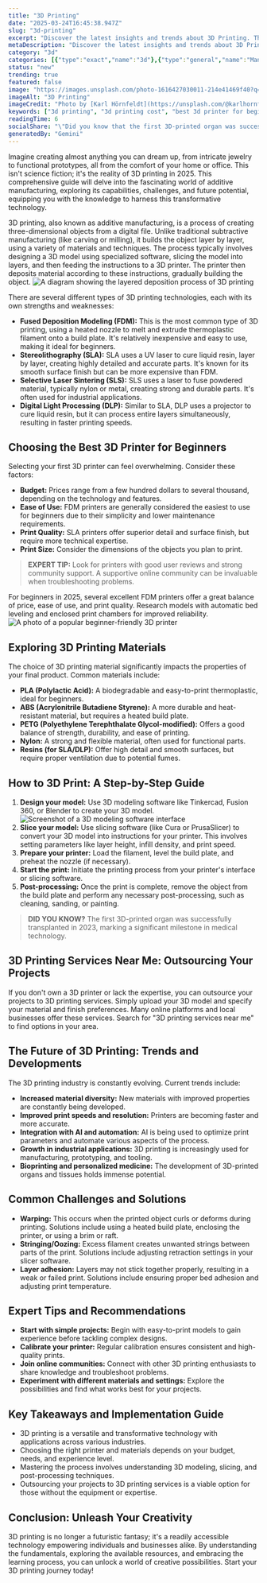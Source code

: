 ```yaml
---
title: "3D Printing"
date: "2025-03-24T16:45:38.947Z"
slug: "3d-printing"
excerpt: "Discover the latest insights and trends about 3D Printing. This comprehensive guide covers everything you need to know about 3D Printing in 2025."
metaDescription: "Discover the latest insights and trends about 3D Printing. This comprehensive guide covers everything you need to know about 3D Printing in 2025."
category: "3d"
categories: [{"type":"exact","name":"3d"},{"type":"general","name":"Manufacturing"},{"type":"medium","name":"Additive Manufacturing"},{"type":"specific","name":"Material Science"},{"type":"niche","name":"Polymer Composites"}]
status: "new"
trending: true
featured: false
image: "https://images.unsplash.com/photo-1616427030011-214e41469f40?q=85&w=1200&fit=max&fm=webp&auto=compress"
imageAlt: "3D Printing"
imageCredit: "Photo by [Karl Hörnfeldt](https://unsplash.com/@karlhornfeldt) on Unsplash"
keywords: ["3d printing", "3d printing cost", "best 3d printer for beginners", "3d printing materials", "how to 3d print", "3d printing services near me", "3d printed products", "buy 3d printer", "3d printing technology", "3d printing design software"]
readingTime: 6
socialShare: "\"Did you know that the first 3D-printed organ was successfully transplanted?  The future of medicine and manufacturing is being reshaped by additive manufacturing.\""
generatedBy: "Gemini"
---
```


Imagine creating almost anything you can dream up, from intricate jewelry to functional prototypes, all from the comfort of your home or office.  This isn't science fiction; it's the reality of 3D printing in 2025. This comprehensive guide will delve into the fascinating world of additive manufacturing, exploring its capabilities, challenges, and future potential, equipping you with the knowledge to harness this transformative technology.



3D printing, also known as additive manufacturing, is a process of creating three-dimensional objects from a digital file. Unlike traditional subtractive manufacturing (like carving or milling), it builds the object layer by layer, using a variety of materials and techniques.  The process typically involves designing a 3D model using specialized software, slicing the model into layers, and then feeding the instructions to a 3D printer.  The printer then deposits material according to these instructions, gradually building the object. ![A diagram showing the layered deposition process of 3D printing](https://images.unsplash.com/photo-1451187580459-43490279c0fa?q=85&w=1200&fit=max&fm=webp&auto=compress)

There are several different types of 3D printing technologies, each with its own strengths and weaknesses:

* **Fused Deposition Modeling (FDM):** This is the most common type of 3D printing, using a heated nozzle to melt and extrude thermoplastic filament onto a build plate. It's relatively inexpensive and easy to use, making it ideal for beginners.
* **Stereolithography (SLA):** SLA uses a UV laser to cure liquid resin, layer by layer, creating highly detailed and accurate parts. It's known for its smooth surface finish but can be more expensive than FDM.
* **Selective Laser Sintering (SLS):** SLS uses a laser to fuse powdered material, typically nylon or metal, creating strong and durable parts. It's often used for industrial applications.
* **Digital Light Processing (DLP):**  Similar to SLA, DLP uses a projector to cure liquid resin, but it can process entire layers simultaneously, resulting in faster printing speeds.

## Choosing the Best 3D Printer for Beginners

Selecting your first 3D printer can feel overwhelming.  Consider these factors:

* **Budget:** Prices range from a few hundred dollars to several thousand, depending on the technology and features.
* **Ease of Use:** FDM printers are generally considered the easiest to use for beginners due to their simplicity and lower maintenance requirements.
* **Print Quality:**  SLA printers offer superior detail and surface finish, but require more technical expertise.
* **Print Size:**  Consider the dimensions of the objects you plan to print.

> **EXPERT TIP:** Look for printers with good user reviews and strong community support.  A supportive online community can be invaluable when troubleshooting problems.

For beginners in 2025, several excellent FDM printers offer a great balance of price, ease of use, and print quality.  Research models with automatic bed leveling and enclosed print chambers for improved reliability. ![A photo of a popular beginner-friendly 3D printer](https://images.unsplash.com/photo-1484417894907-623942c8ee29?q=85&w=1200&fit=max&fm=webp&auto=compress)

## Exploring 3D Printing Materials

The choice of 3D printing material significantly impacts the properties of your final product.  Common materials include:

* **PLA (Polylactic Acid):** A biodegradable and easy-to-print thermoplastic, ideal for beginners.
* **ABS (Acrylonitrile Butadiene Styrene):**  A more durable and heat-resistant material, but requires a heated build plate.
* **PETG (Polyethylene Terephthalate Glycol-modified):** Offers a good balance of strength, durability, and ease of printing.
* **Nylon:**  A strong and flexible material, often used for functional parts.
* **Resins (for SLA/DLP):**  Offer high detail and smooth surfaces, but require proper ventilation due to potential fumes.

## How to 3D Print: A Step-by-Step Guide

1. **Design your model:** Use 3D modeling software like Tinkercad, Fusion 360, or Blender to create your 3D model. ![Screenshot of a 3D modeling software interface](https://images.unsplash.com/photo-1517976487492-5750f3195933?q=85&w=1200&fit=max&fm=webp&auto=compress)
2. **Slice your model:** Use slicing software (like Cura or PrusaSlicer) to convert your 3D model into instructions for your printer.  This involves setting parameters like layer height, infill density, and print speed.
3. **Prepare your printer:** Load the filament, level the build plate, and preheat the nozzle (if necessary).
4. **Start the print:** Initiate the printing process from your printer's interface or slicing software.
5. **Post-processing:** Once the print is complete, remove the object from the build plate and perform any necessary post-processing, such as cleaning, sanding, or painting.

> **DID YOU KNOW?** The first 3D-printed organ was successfully transplanted in 2023, marking a significant milestone in medical technology.

## 3D Printing Services Near Me: Outsourcing Your Projects

If you don't own a 3D printer or lack the expertise, you can outsource your projects to 3D printing services.  Simply upload your 3D model and specify your material and finish preferences.  Many online platforms and local businesses offer these services.  Search for "3D printing services near me" to find options in your area.

## The Future of 3D Printing: Trends and Developments

The 3D printing industry is constantly evolving.  Current trends include:

* **Increased material diversity:** New materials with improved properties are constantly being developed.
* **Improved print speeds and resolution:** Printers are becoming faster and more accurate.
* **Integration with AI and automation:** AI is being used to optimize print parameters and automate various aspects of the process.
* **Growth in industrial applications:** 3D printing is increasingly used for manufacturing, prototyping, and tooling.
* **Bioprinting and personalized medicine:** The development of 3D-printed organs and tissues holds immense potential.

## Common Challenges and Solutions

* **Warping:**  This occurs when the printed object curls or deforms during printing. Solutions include using a heated build plate, enclosing the printer, or using a brim or raft.
* **Stringing/Oozing:**  Excess filament creates unwanted strings between parts of the print.  Solutions include adjusting retraction settings in your slicer software.
* **Layer adhesion:** Layers may not stick together properly, resulting in a weak or failed print. Solutions include ensuring proper bed adhesion and adjusting print temperature.

## Expert Tips and Recommendations

* **Start with simple projects:** Begin with easy-to-print models to gain experience before tackling complex designs.
* **Calibrate your printer:** Regular calibration ensures consistent and high-quality prints.
* **Join online communities:** Connect with other 3D printing enthusiasts to share knowledge and troubleshoot problems.
* **Experiment with different materials and settings:**  Explore the possibilities and find what works best for your projects.

## Key Takeaways and Implementation Guide

* 3D printing is a versatile and transformative technology with applications across various industries.
* Choosing the right printer and materials depends on your budget, needs, and experience level.
* Mastering the process involves understanding 3D modeling, slicing, and post-processing techniques.
* Outsourcing your projects to 3D printing services is a viable option for those without the equipment or expertise.

## Conclusion: Unleash Your Creativity

3D printing is no longer a futuristic fantasy; it's a readily accessible technology empowering individuals and businesses alike. By understanding the fundamentals, exploring the available resources, and embracing the learning process, you can unlock a world of creative possibilities.  Start your 3D printing journey today!

